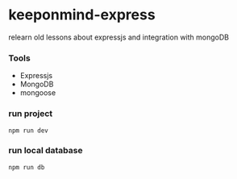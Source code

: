 # keeponmind-express

relearn old lessons about expressjs and integration with mongoDB


### Tools
* Expressjs
* MongoDB
* mongoose


### run project
```
npm run dev
```

### run local database
```
npm run db
```

